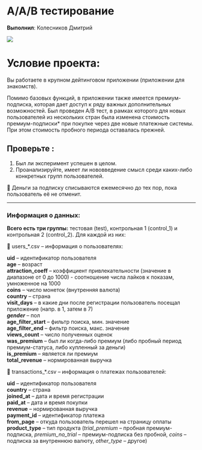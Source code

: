 # А/А/B тестирование

__Выполнил__: Колесников Дмитрий

![](https://cdn-icons-png.flaticon.com/128/8003/8003056.png)

# Условие проекта:

Вы работаете в крупном дейтинговом приложении (приложении для знакомств).

Помимо базовых функций, в приложении также имеется премиум-подписка, которая дает доступ к ряду важных дополнительных возможностей. Был проведен A/B тест, в рамках которого для новых пользователей из нескольких стран была изменена стоимость премиум-подписки* при покупке через две новые платежные системы. При этом стоимость пробного периода оставалась прежней.

## Проверьте :

1. Был ли эксперимент успешен в целом.
2. Проанализируйте, имеет ли нововведение смысл среди каких-либо конкретных групп пользователей.

💬 Деньги за подписку списываются ежемесячно до тех пор, пока пользователь её не отменит.

---
### Информация о данных:

**Всего есть три группы:** тестовая (test), контрольная 1 (control_1) и контрольная 2 (control_2). Для каждой из них:

<aside>
📄 users_*.csv – информация о пользователях:

</aside>

**uid** – идентификатор пользователя <br>
**age** – возраст <br>
**attraction_coeff** – коэффициент привлекательности (значение в диапазоне от 0 до 1000) - соотношение числа лайков к показам, умноженное на 1000 <br>
**coins** – число монеток (внутренняя валюта) <br>
**country** – страна  <br>
**visit_days** – в какие дни после регистрации пользователь посещал приложение (напр. в 1, затем в 7) <br>
***gender*** – пол <br>
**age_filter_start**  – фильтр поиска, мин. значение <br>
**age_filter_end**  – фильтр поиска, макс. значение <br>
**views_count** – число полученных оценок <br>
**was_premium** – был ли когда-либо премиум (либо пробный период премиум-статуса, либо купленный за деньги) <br>
**is_premium** –  является ли премиум <br>
**total_revenue** – нормированная выручка <br>

<aside>
📄 transactions_*.csv – информация о платежах пользователей:

</aside>

**uid** – идентификатор пользователя <br>
**country** – страна <br>
**joined_at** – дата и время регистрации <br>
**paid_at** – дата и время покупки <br>
**revenue** – нормированная выручка <br>
**payment_id** – идентификатор платежа <br>
**from_page** – откуда пользователь перешел на страницу оплаты <br>
**product_type** – тип продукта 
(*trial_premium* – пробная премиум-подписка, *premium_no_trial* – премиум-подписка без пробной, *coins* – подписка за внутреннюю валюту, *other_type* – другое) 
